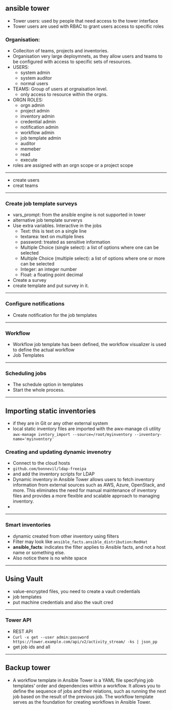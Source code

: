 ## ansible tower
* Tower users: used by people that need access to the tower interface
* Tower users are used with RBAC to grant users access to specific roles
### Organisation:
* Colleciton of teams, projects and inventories.
* Organisation very large deploymnets, as they allow users and teams to be configured with access to specific sets of resources.
* USERS:
    * system admin
    * system auditor
    * normal users
* TEAMS: Group of users at orgnaisation level.
    * only access to resource within the orgns.
* ORGN ROLES:
    * orgn admin
    * project admin
    * inventory admin
    * credential admin
    * notification admin
    * workflow admin
    * job template admin
    * auditor
    * memeber
    * read
    * execute
* roles are assigned with an orgn scope or a project scope
---
* create users
* creat teams
---
### Create job template surveys
* vars_prompt: from the ansible engine is not supported in tower
* alternative job template surverys
* Use extra variables. Interactive in the jobs
    * Text: this is text on a single line
    * textarea: text on multiple lines
    * password: treated as sensitive information
    * Multiple Choice (single select): a list of options where one can be selected
    * Multiple Choice (multiple select): a list of options where one or more can be selected
    * Integer: an integer number
    * Float: a floating point decimal
* Create a survey
* create template and put survey in it.
---
### Configure notifications
* Create notification for the job templates
---
### Workflow
* Workflow job template has been defined, the workflow visualizer is used to define the actual workflow
* Job Templates
---
### Scheduling jobs
* The schedule option in templates
* Start the whole process.
---
## Importing static inventories
* if they are in Git or any other external system
* local static inventory files are imported with the awx-manage cli utility
```awx-manage ivntory_import --source=/root/myinventory --inventory-name='myinventory'```
### Creating and updating dynamic invenotry
* Connect to the cloud hosts
* ```github.com/bonnevil/ldap-freeipa```
* and add the inventory scripts for LDAP
* Dynamic inventory in Ansible Tower allows users to fetch inventory information from external sources such as AWS, Azure, OpenStack, and more. This eliminates the need for manual maintenance of inventory files and provides a more flexible and scalable approach to managing inventory.
* 
---
### Smart inventories
* dynamic created from other inventory using filters
* Filter may look like ```ansible_facts.ansible_distribution:RedHat```
* **ansible_facts**: indicates the filter applies to Ansible facts, and not a host name or something else.
* Also notice there is no white space
---
## Using Vault
* value-encrypted files, you need to create a vault credentials
* job templates
* put machine credentials and also the vault cred
---
### Tower API
* REST API
* ```Curl -x get --user admin:password https://tower.example.com/api/v2/activity_stream/ -ks | json_pp```
* get job ids and all
---
## Backup tower

* A workflow template in Ansible Tower is a YAML file specifying job templates' order and dependencies within a workflow. It allows you to define the sequence of jobs and their relations, such as running the next job based on the result of the previous job. The workflow template serves as the foundation for creating workflows in Ansible Tower.















